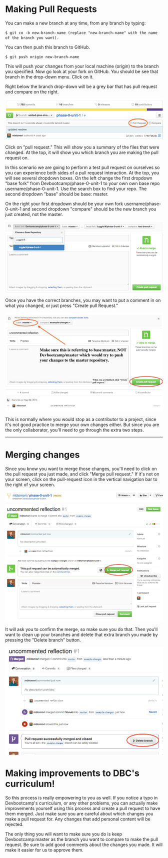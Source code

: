 # Making Pull Requests

You can make a new branch at any time, from any branch by typing:

```shell
$ git co -b new-branch-name (replace "new-branch-name" with the name of the branch you want).
```

You can then push this branch to GitHub.

```shell
$ git push origin new-branch-name
```

This will push your changes from your local machine (origin) to the branch you specified. Now go look at your fork on GitHub. You should be see that branch in the drop-down menu. Click on it.

Right below the branch drop-down will be a grey bar that has pull request and compare on the right.

![Pull Request 1](../imgs/pull-request-1.png)

Click on "pull request." This will show you a summary of the files that were changed. At the top, it will show you which branch you are making the pull request on.

In this scenario we are going to perform a test pull request on ourselves so you can experience both sides of a pull request interaction. At the top, you will see several dropdown boxes. On the left change the first dropdown "base fork" from Devbootcamp/phase-0-unit-1 to your own own base repo username/phase-0-unit-1. Use the search box to find your repo. The second dropdown "base" should be base: master.

On the right your first dropdown should be your own fork username/phase-0-unit-1 and second dropdown "compare" should be the new branch you just created, not the master.

![Pull Request DBC](../imgs/pull-request-change-base-fork.png)

Once you have the correct branches, you may want to put a comment in on what you changed, or just press "Create pull Request."

![Pull Request 2](../imgs/pull-request-2.png)

This is normally where you would stop as a contributor to a project, since it's not good practice to merge your own changes either. But since you are the only collaborator, you'll need to go through the extra two steps.

***

# Merging changes

Since you know you want to merge those changes, you'll need to click on the pull request you just made, and click "Merge pull request." If it's not on your screen, click on the pull-request icon in the vertical navigation bar to the right of your screen.

![Pull Request 3](../imgs/pull-request-3.png)

It will ask you to confirm the merge, so make sure you do that. Then you'll want to clean up your branches and delete that extra branch you made by pressing the "Delete branch" button.

![Pull Request 4](../imgs/pull-request-4.png)

# Making improvements to DBC's curriculum!

So this process is really empowering to you as well. If you notice a typo in Devbootcamp's curriculum, or any other problems, you can actually make improvements yourself using this process and create a pull request to have them merged. Just make sure you are careful about which changes you make a pull request for. Any changes that add personal content will be rejected.

The only thing you will want to make sure you do is keep Devbootcamp:master as the branch you want to compare to make the pull request. Be sure to add good comments about the changes you made. It will make it easier for us to approve them.
